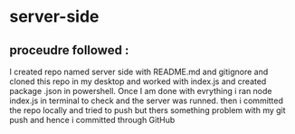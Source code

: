 # server-side

## proceudre followed :

I created repo named server side with README.md and gitignore and cloned this repo in my desktop and worked with index.js and created package .json in powershell.
Once I  am done with evrything i ran node index.js in terminal to check and the server was runned. then i committed the repo locally and tried to push but thers something problem with my git push and hence i committed through GitHub
